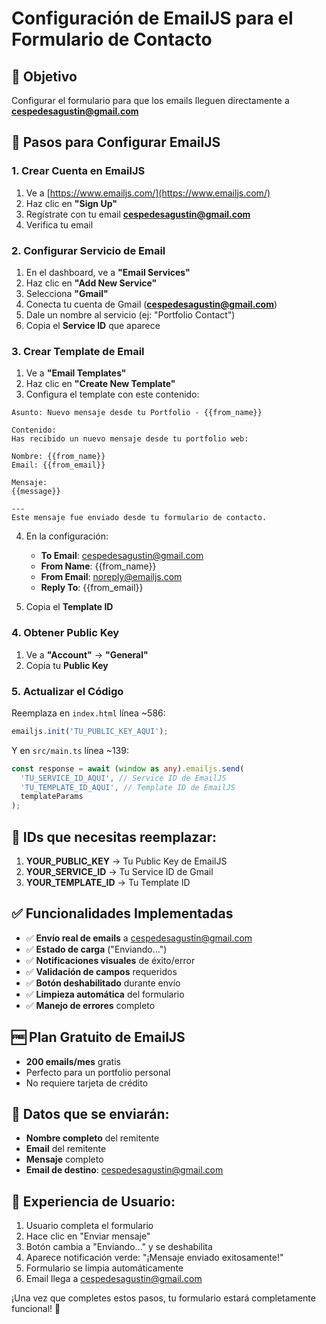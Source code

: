 # Configuración de EmailJS para el Formulario de Contacto

## 📧 Objetivo
Configurar el formulario para que los emails lleguen directamente a **cespedesagustin@gmail.com**

## 🚀 Pasos para Configurar EmailJS

### 1. Crear Cuenta en EmailJS
1. Ve a [https://www.emailjs.com/](https://www.emailjs.com/)
2. Haz clic en **"Sign Up"**
3. Regístrate con tu email **cespedesagustin@gmail.com**
4. Verifica tu email

### 2. Configurar Servicio de Email
1. En el dashboard, ve a **"Email Services"**
2. Haz clic en **"Add New Service"**
3. Selecciona **"Gmail"**
4. Conecta tu cuenta de Gmail (**cespedesagustin@gmail.com**)
5. Dale un nombre al servicio (ej: "Portfolio Contact")
6. Copia el **Service ID** que aparece

### 3. Crear Template de Email
1. Ve a **"Email Templates"**
2. Haz clic en **"Create New Template"**
3. Configura el template con este contenido:

```
Asunto: Nuevo mensaje desde tu Portfolio - {{from_name}}

Contenido:
Has recibido un nuevo mensaje desde tu portfolio web:

Nombre: {{from_name}}
Email: {{from_email}}

Mensaje:
{{message}}

---
Este mensaje fue enviado desde tu formulario de contacto.
```

4. En la configuración:
   - **To Email**: cespedesagustin@gmail.com
   - **From Name**: {{from_name}}
   - **From Email**: noreply@emailjs.com
   - **Reply To**: {{from_email}}

5. Copia el **Template ID**

### 4. Obtener Public Key
1. Ve a **"Account"** → **"General"**
2. Copia tu **Public Key**

### 5. Actualizar el Código
Reemplaza en `index.html` línea ~586:

```javascript
emailjs.init('TU_PUBLIC_KEY_AQUI');
```

Y en `src/main.ts` línea ~139:

```typescript
const response = await (window as any).emailjs.send(
  'TU_SERVICE_ID_AQUI', // Service ID de EmailJS
  'TU_TEMPLATE_ID_AQUI', // Template ID de EmailJS
  templateParams
);
```

## 🎯 IDs que necesitas reemplazar:

1. **YOUR_PUBLIC_KEY** → Tu Public Key de EmailJS
2. **YOUR_SERVICE_ID** → Tu Service ID de Gmail
3. **YOUR_TEMPLATE_ID** → Tu Template ID

## ✅ Funcionalidades Implementadas

- ✅ **Envío real de emails** a cespedesagustin@gmail.com
- ✅ **Estado de carga** ("Enviando...")
- ✅ **Notificaciones visuales** de éxito/error
- ✅ **Validación de campos** requeridos
- ✅ **Botón deshabilitado** durante envío
- ✅ **Limpieza automática** del formulario
- ✅ **Manejo de errores** completo

## 🆓 Plan Gratuito de EmailJS
- **200 emails/mes** gratis
- Perfecto para un portfolio personal
- No requiere tarjeta de crédito

## 🔧 Datos que se enviarán:
- **Nombre completo** del remitente
- **Email** del remitente
- **Mensaje** completo
- **Email de destino**: cespedesagustin@gmail.com

## 📱 Experiencia de Usuario:
1. Usuario completa el formulario
2. Hace clic en "Enviar mensaje"
3. Botón cambia a "Enviando..." y se deshabilita
4. Aparece notificación verde: "¡Mensaje enviado exitosamente!"
5. Formulario se limpia automáticamente
6. Email llega a cespedesagustin@gmail.com

¡Una vez que completes estos pasos, tu formulario estará completamente funcional! 🎉 